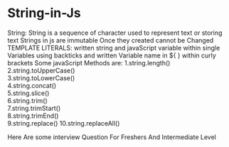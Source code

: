 # String-in-Js
String: String is a sequence of character used to represent text or storing text
Strings in js are immutable
Once they created cannot be Changed<br>
TEMPLATE LITERALS: written string and javaScript variable within single Variables using backticks and written Variable name in ${ } within curly brackets
Some javaScript Methods are:
1.string.length()<br>
2.string.toUpperCase()<br>
3.string.toLowerCase()<br>
4.string.concat()<br>
5.string.slice()<br>
6.string.trim()<br>
7.string.trimStart()<br>
8.string.trimEnd()<br>
9.string.replace()
10.string.replaceAll()

Here Are some interview Question For Freshers And Intermediate Level
